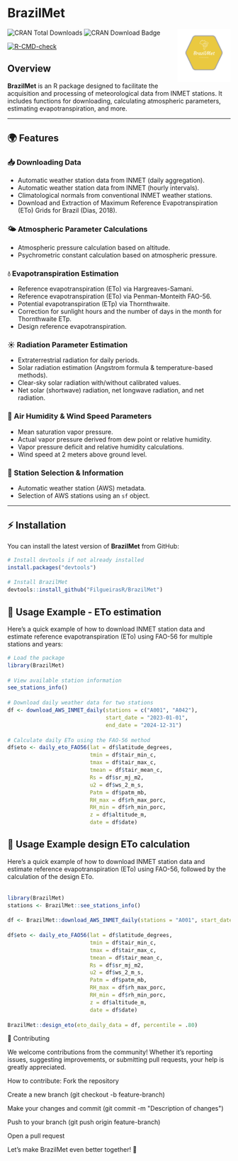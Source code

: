 # BrazilMet

<div class="fluid-row" id="header">

<img src="man/figures/logo_BrazilMet.png" height="120" style="float: right; margin-left: 10px;" />
    
![CRAN Total Downloads](https://cranlogs.r-pkg.org/badges/grand-total/BrazilMet)
![CRAN Download Badge](https://cranlogs.r-pkg.org/badges/BrazilMet)

<!-- badges: start -->
[![R-CMD-check](https://github.com/FilgueirasR/BrazilMet/actions/workflows/R-CMD-check.yaml/badge.svg)](https://github.com/FilgueirasR/BrazilMet/actions/workflows/R-CMD-check.yaml)
<!-- badges: end -->

## Overview  

**BrazilMet** is an R package designed to facilitate the acquisition and processing of meteorological data from INMET stations. It includes functions for downloading, calculating atmospheric parameters, estimating evapotranspiration, and more.

---

## 🌍 Features  

### 📥 Downloading Data  
- Automatic weather station data from INMET (daily aggregation).  
- Automatic weather station data from INMET (hourly intervals).  
- Climatological normals from conventional INMET weather stations.
- Download and Extraction of Maximum Reference Evapotranspiration (ETo) Grids for Brazil (Dias, 2018).

### 🌤️ Atmospheric Parameter Calculations  
- Atmospheric pressure calculation based on altitude.  
- Psychrometric constant calculation based on atmospheric pressure.  

### 💧 Evapotranspiration Estimation  
- Reference evapotranspiration (ETo) via Hargreaves-Samani.  
- Reference evapotranspiration (ETo) via Penman-Monteith FAO-56.  
- Potential evapotranspiration (ETp) via Thornthwaite.
- Correction for sunlight hours and the number of days in the month for Thornthwaite ETp.
- Design reference evapotranspiration.

### ☀️ Radiation Parameter Estimation  
- Extraterrestrial radiation for daily periods.  
- Solar radiation estimation (Angstrom formula & temperature-based methods).  
- Clear-sky solar radiation with/without calibrated values.  
- Net solar (shortwave) radiation, net longwave radiation, and net radiation.  

### 💨 Air Humidity & Wind Speed Parameters  
- Mean saturation vapor pressure.  
- Actual vapor pressure derived from dew point or relative humidity.  
- Vapor pressure deficit and relative humidity calculations.  
- Wind speed at 2 meters above ground level.  

### 📍 Station Selection & Information  
- Automatic weather station (AWS) metadata.  
- Selection of AWS stations using an `sf` object.  

---

## ⚡ Installation  

You can install the latest version of **BrazilMet** from GitHub:  

```r
# Install devtools if not already installed
install.packages("devtools")

# Install BrazilMet
devtools::install_github("FilgueirasR/BrazilMet")

```
##  🚀 Usage Example - ETo estimation

Here’s a quick example of how to download INMET station data and estimate reference evapotranspiration (ETo) using FAO-56 for multiple stations and years:

```r
# Load the package
library(BrazilMet)

# View available station information
see_stations_info()

# Download daily weather data for two stations
df <- download_AWS_INMET_daily(stations = c("A001", "A042"),
                               start_date = "2023-01-01",
                               end_date = "2024-12-31")

# Calculate daily ETo using the FAO-56 method
df$eto <- daily_eto_FAO56(lat = df$latitude_degrees,
                          tmin = df$tair_min_c,
                          tmax = df$tair_max_c,
                          tmean = df$tair_mean_c,
                          Rs = df$sr_mj_m2,
                          u2 = df$ws_2_m_s,
                          Patm = df$patm_mb,
                          RH_max = df$rh_max_porc,
                          RH_min = df$rh_min_porc,
                          z = df$altitude_m,
                          date = df$date)

```
##  🚀 Usage Example design ETo calculation

Here’s a quick example of how to download INMET station data and estimate reference evapotranspiration (ETo) using FAO-56, followed by the calculation of the design ETo.

```r

library(BrazilMet)
stations <- BrazilMet::see_stations_info()

df <- BrazilMet::download_AWS_INMET_daily(stations = "A001", start_date = "2000-01-01", end_date = "2025-03-31")

df$eto <- daily_eto_FAO56(lat = df$latitude_degrees,
                          tmin = df$tair_min_c,
                          tmax = df$tair_max_c,
                          tmean = df$tair_mean_c,
                          Rs = df$sr_mj_m2,
                          u2 = df$ws_2_m_s,
                          Patm = df$patm_mb,
                          RH_max = df$rh_max_porc,
                          RH_min = df$rh_min_porc,
                          z = df$altitude_m,
                          date = df$date)

BrazilMet::design_eto(eto_daily_data = df, percentile = .80)

```
🤝 Contributing

We welcome contributions from the community! Whether it’s reporting issues, suggesting improvements, or submitting pull requests, your help is greatly appreciated.

How to contribute:
Fork the repository

Create a new branch (git checkout -b feature-branch)

Make your changes and commit (git commit -m "Description of changes")

Push to your branch (git push origin feature-branch)

Open a pull request

Let’s make BrazilMet even better together! 🚀

